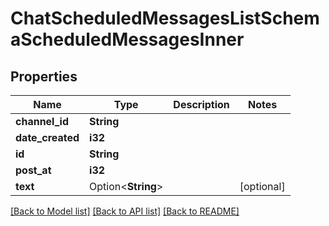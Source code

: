 # ChatScheduledMessagesListSchemaScheduledMessagesInner

## Properties

Name | Type | Description | Notes
------------ | ------------- | ------------- | -------------
**channel_id** | **String** |  | 
**date_created** | **i32** |  | 
**id** | **String** |  | 
**post_at** | **i32** |  | 
**text** | Option<**String**> |  | [optional]

[[Back to Model list]](../README.md#documentation-for-models) [[Back to API list]](../README.md#documentation-for-api-endpoints) [[Back to README]](../README.md)


